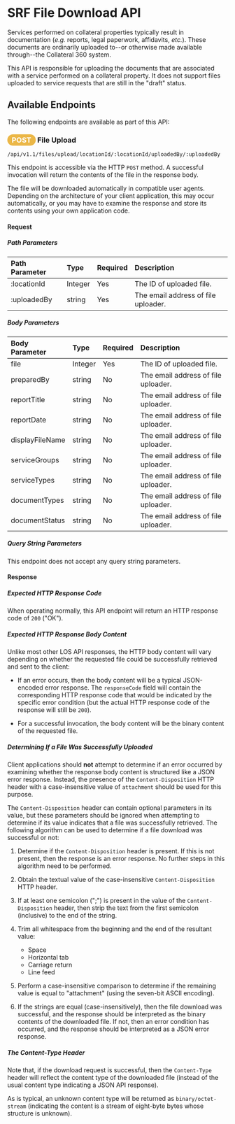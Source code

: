 # SRF File Download API

Services performed on collateral properties typically result
in documentation (_e.g._ reports, legal paperwork, affidavits,
_etc._). These documents are ordinarily uploaded to--or
otherwise made available through--the Collateral 360 system.

This API is responsible for uploading the documents that
are associated with a service performed on a collateral
property. It does not support files uploaded to service
requests that are still in the "draft" status.

## Available Endpoints

The following endpoints are available as part of this API:

### <span style="background-color: #ebb747; font-weight: bold; color: #ffffff; padding: 3px 10px; border-radius: 14px;">POST</span> **File Upload**

```text
/api/v1.1/files/upload/locationId/:locationId/uploadedBy/:uploadedBy
```

This endpoint is accessible via the HTTP `POST` method. A
successful invocation will return the contents of the file
in the response body.

The file will be downloaded automatically in compatible
user agents. Depending on the architecture of your client
application, this may occur automatically, or you may have
to examine the response and store its contents using your
own application code.

#### Request

##### Path Parameters

| Path Parameter | Type | Required | Description |
| :--- | :--- | :--- | :--- |
| :locationId | Integer | Yes | The ID of uploaded file. |
| :uploadedBy | string | Yes | The email address of file uploader. |

##### Body Parameters

| Body Parameter | Type | Required | Description |
| :--- | :--- | :--- | :--- |
| file | Integer | Yes | The ID of uploaded file. |
| preparedBy | string | No | The email address of file uploader. |
| reportTitle | string | No | The email address of file uploader. |
| reportDate | string | No | The email address of file uploader. |
| displayFileName | string | No | The email address of file uploader. |
| serviceGroups | string | No | The email address of file uploader. |
| serviceTypes | string | No | The email address of file uploader. |
| documentTypes | string | No | The email address of file uploader. |
| documentStatus | string | No | The email address of file uploader. |

##### Query String Parameters

This endpoint does not accept any query string parameters.

#### Response

##### Expected HTTP Response Code

When operating normally, this API endpoint will return
an HTTP response code of `200` ("OK").

##### Expected HTTP Response Body Content

Unlike most other LOS API responses, the HTTP body content
will vary depending on whether the requested file could be
successfully retrieved and sent to the client:

  * If an error occurs, then the body content will be a
    typical JSON-encoded error response. The `responseCode`
    field will contain the corresponding HTTP response code
    that would be indicated by the specific error condition
    (but the actual HTTP response code of the response will
    still be `200`).

  * For a successful invocation, the body content will be
    the binary content of the requested file.

##### Determining If a File Was Successfully Uploaded

Client applications should **not** attempt to determine if an
error occurred by examining whether the response body content
is structured like a JSON error response. Instead, the presence
of the `Content-Disposition` HTTP header with a case-insensitive
value of `attachment` should be used for this purpose.

The `Content-Disposition` header can contain optional
parameters in its value, but these parameters should be ignored
when attempting to determine if its value indicates that a file
was successfully retrieved. The following algorithm can be used
to determine if a file download was successful or not:

  1) Determine if the `Content-Disposition` header is present.
     If this is not present, then the response is an error
     response. No further steps in this algorithm need to
     be performed.

  2) Obtain the textual value of the case-insensitive
     `Content-Disposition` HTTP header.

  3) If at least one semicolon (";") is present in the value
     of the `Content-Disposition` header, then strip the text
     from the first semicolon (inclusive) to the end of the
     string.

  4) Trim all whitespace from the beginning and the end of the
     resultant value:

     * Space
     * Horizontal tab
     * Carriage return
     * Line feed

  5) Perform a case-insensitive comparison to determine if the
     remaining value is equal to "attachment" (using the
     seven-bit ASCII encoding).

  6) If the strings are equal (case-insensitively), then the
     file download was successful, and the response should be
     interpreted as the binary contents of the downloaded file.
     If not, then an error condition has occurred, and the
     response should be interpreted as a JSON error response.

##### The Content-Type Header

Note that, if the download request is successful, then the
`Content-Type` header will reflect the content type of the
downloaded file (instead of the usual content type indicating
a JSON API response).

As is typical, an unknown content type will be returned as
`binary/octet-stream` (indicating the content is a stream
of eight-byte bytes whose structure is unknown).
